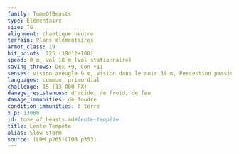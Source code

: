 ```yaml
---
family: TomeOfBeasts
type: Élémentaire
size: TG
alignment: chaotique neutre
terrain: Plans élémentaires
armor_class: 19
hit_points: 225 (18d12+108)
speed: 0 m, vol 18 m (vol stationnaire)
saving_throws: Dex +9, Con +11
senses: vision aveugle 9 m, vision dans le noir 36 m, Perception passive13
languages: commun, primordial
challenge: 15 (13 000 PX)
damage_resistances: d'acide, de froid, de feu
damage_immunities: de foudre
condition_immunities: à terre
x_p: 13000
id: tome_of_beasts.md#lente-tempête
title: Lente Tempête
alias: Slow Storm
source: (LDM p265)(TOB p353)
---
```



